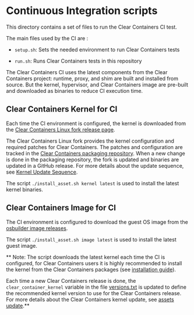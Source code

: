 # Continuous Integration scripts #

This directory contains a set of files to run the Clear Containers CI
test.

The main files used by the CI are : 

- `setup.sh`: Sets the needed environment to run Clear Containers tests

- `run.sh`: Runs Clear Containers tests in this repository

The Clear Containers CI uses the latest components from the Clear
Containers project: runtime, proxy, and shim are built and installed from
source. But the kernel, hypervisor, and Clear Containers image are
pre-built and downloaded as binaries to reduce CI execution time.

## Clear Containers Kernel for CI ##

Each time the CI environment is configured, the kernel is downloaded from
the [Clear Containers Linux fork release
page](https://github.com/clearcontainers/linux/releases). 

The Clear Containers Linux fork provides the kernel configuration and
required patches for Clear Containers. The patches and configuration are
tracked in the [Clear Containers packaging
repository](https://github.com/clearcontainers/packaging/tree/master/kernel).
When a new change is done in the packaging repository, the fork is updated
and binaries are updated in a GitHub release. For more details about the
update sequence, see [Kernel Update
Sequence](https://github.com/clearcontainers/packaging/tree/master/kernel#update-sequence).

The script `./install_asset.sh kernel latest` is used to install the
latest kernel binaries.


## Clear Containers Image for CI ##

The CI environment is configured to download the guest OS image from the
[osbuilder image
releases](https://github.com/clearcontainers/osbuilder/releases). 

The script `./install_asset.sh image latest` is used to install the latest
guest image.

** Note: The script downloads the latest kernel each time the CI is
configured, for Clear Containers users it is highly recommended to install
the kernel from the Clear Containers packages (see [installation
guide](https://github.com/clearcontainers/runtime/wiki/Installation)).

Each time a new Clear Containers release is done, the 
`clear_container_kernel` variable in the file
[versions.txt](https://github.com/clearcontainers/runtime/blob/master/versions.txt)
is updated to define the recommended kernel version to use for the Clear
Containers release. For more details about the Clear Containers kernel
update, see [assets
update](https://github.com/clearcontainers/runtime/blob/master/docs/assets-update.md#clear-containers-kernel-update).**
